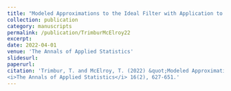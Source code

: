 ```yaml
---
title: "Modeled Approximations to the Ideal Filter with Application to Time Series of Gross Domestic Product"
collection: publication
category: manuscripts
permalink: /publication/TrimburMcElroy22
excerpt: 
date: 2022-04-01
venue: 'The Annals of Applied Statistics'
slidesurl: 
paperurl:  
citation: 'Trimbur, T. and McElroy, T. (2022) &quot;Modeled Approximations to the Ideal Filter with Application to Time Series of Gross Domestic Product.&quot; 
<i>The Annals of Applied Statistics</i> 16(2), 627-651.'
---
```

